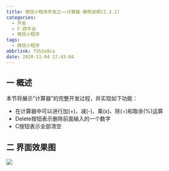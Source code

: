 ```yaml
---
title: 微信小程序开发之——计算器-案例说明(2.3.1)
categories:
  - 开发
  - F-跨平台
  - 微信小程序
tags:
  - 微信小程序
abbrlink: f2b2e8ca
date: 2020-11-04 17:43:04
---
```

## 一 概述

本节将展示“计算器”的完整开发过程，并实现如下功能：

* 在计算器中可以进行加(+)、减(-)、乘(x)、除(÷)和取余(%)运算
* Delete按钮表示删除前面输入的一个数字
* C按钮表示全部清空

<!--more-->

## 二 界面效果图
![][1]


[1]:https://jsd.onmicrosoft.cn/gh/PGzxc/CDN/blog-wechat/wechat-calc-total-view.gif